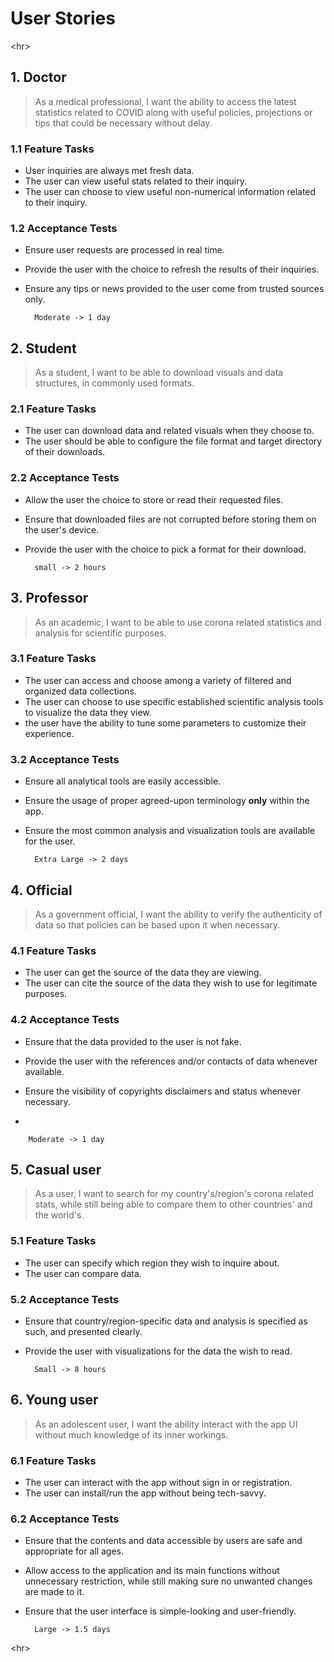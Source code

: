 # User Stories

<hr\>

## 1. Doctor

> As a medical professional, I want the ability to access the latest statistics
related to COVID along with useful policies, projections or tips that could be
necessary without delay.

### 1.1 Feature Tasks

- User inquiries are always met fresh data.
- The user can view useful stats related to their inquiry.
- The user can choose to view useful non-numerical information related to their inquiry.

### 1.2 Acceptance Tests

- Ensure user requests are processed in real time.
- Provide the user with the choice to refresh the results of their inquiries.
- Ensure any tips or news provided to the user come from trusted sources only.

        Moderate -> 1 day

## 2. Student

> As a student, I want to be able to download visuals and data structures, in
commonly used formats.

### 2.1 Feature Tasks

- The user can download data and related visuals when they choose to.
- The user should be able to configure the file format and target directory of
their downloads.

### 2.2 Acceptance Tests

- Allow the user the choice to store or read their requested files.
- Ensure that downloaded files are not corrupted before storing them on the user's
device.
- Provide the user with the choice to pick a format for their download.

        small -> 2 hours

## 3. Professor

> As an academic, I want to be able to use corona related statistics and analysis
for scientific purposes.

### 3.1 Feature Tasks

- The user can access and choose among a variety of filtered and organized data collections.
- The user can choose to use specific established scientific analysis tools to visualize
the data they view.
- the user have the ability to tune some parameters to customize their experience.

### 3.2 Acceptance Tests

- Ensure all analytical tools are easily accessible.
- Ensure the usage of proper agreed-upon terminology **only** within the app.
- Ensure the most common analysis and visualization tools are available for the user.

        Extra Large -> 2 days

## 4. Official

> As a government official, I want the ability to verify the authenticity of
data so that policies can be based upon it when necessary.

### 4.1 Feature Tasks

- The user can get the source of the data they are viewing.
- The user can cite the source of the data they wish to use for legitimate purposes.

### 4.2 Acceptance Tests

- Ensure that the data provided to the user is not fake.
- Provide the user with the references and/or contacts of data whenever available.
- Ensure the visibility of copyrights disclaimers and status whenever necessary.

-

        Moderate -> 1 day

## 5. Casual user

> As a user, I want to search for my country's/region's corona related stats, while
still being able to compare them to other countries' and the world's.

### 5.1 Feature Tasks

- The user can specify which region they wish to inquire about.
- The user can compare data.

### 5.2 Acceptance Tests

- Ensure that country/region-specific data and analysis is specified as such, and
presented clearly.
- Provide the user with visualizations for the data the wish to read.

        Small -> 8 hours

## 6. Young user

> As an adolescent user, I want the ability interact with the app UI without much
knowledge of its inner workings.

### 6.1 Feature Tasks

- The user can interact with the app without sign in or registration.
- The user can install/run the app without being tech-savvy.

### 6.2 Acceptance Tests

- Ensure that the contents and data accessible by users are safe and appropriate
for all ages.
- Allow access to the application and its main functions without unnecessary
restriction, while still making sure no unwanted changes are made to it.
- Ensure that the user interface is simple-looking and user-friendly.

        Large -> 1.5 days

<hr\>
